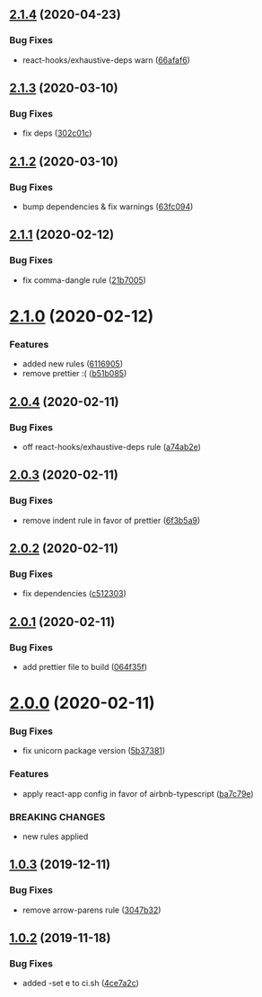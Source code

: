 ## [2.1.4](https://github.com/roborox/eslint-default-config/compare/v2.1.3...v2.1.4) (2020-04-23)


### Bug Fixes

* react-hooks/exhaustive-deps warn ([66afaf6](https://github.com/roborox/eslint-default-config/commit/66afaf6d78e9725b814e835191c0f86044498238))

## [2.1.3](https://github.com/roborox/eslint-default-config/compare/v2.1.2...v2.1.3) (2020-03-10)


### Bug Fixes

* fix deps ([302c01c](https://github.com/roborox/eslint-default-config/commit/302c01c606f6704877a80cda88737af41086f3bd))

## [2.1.2](https://github.com/roborox/eslint-default-config/compare/v2.1.1...v2.1.2) (2020-03-10)


### Bug Fixes

* bump dependencies & fix warnings ([63fc094](https://github.com/roborox/eslint-default-config/commit/63fc09492ed85b5e5baa53d81a42b88788b9588b))

## [2.1.1](https://github.com/roborox/eslint-default-config/compare/v2.1.0...v2.1.1) (2020-02-12)


### Bug Fixes

* fix comma-dangle rule ([21b7005](https://github.com/roborox/eslint-default-config/commit/21b7005))

# [2.1.0](https://github.com/roborox/eslint-default-config/compare/v2.0.4...v2.1.0) (2020-02-12)


### Features

* added new rules ([6116905](https://github.com/roborox/eslint-default-config/commit/6116905))
* remove prettier :( ([b51b085](https://github.com/roborox/eslint-default-config/commit/b51b085))

## [2.0.4](https://github.com/roborox/eslint-default-config/compare/v2.0.3...v2.0.4) (2020-02-11)


### Bug Fixes

* off react-hooks/exhaustive-deps rule ([a74ab2e](https://github.com/roborox/eslint-default-config/commit/a74ab2e))

## [2.0.3](https://github.com/roborox/eslint-default-config/compare/v2.0.2...v2.0.3) (2020-02-11)


### Bug Fixes

* remove indent rule in favor of prettier ([6f3b5a9](https://github.com/roborox/eslint-default-config/commit/6f3b5a9))

## [2.0.2](https://github.com/roborox/eslint-default-config/compare/v2.0.1...v2.0.2) (2020-02-11)


### Bug Fixes

* fix dependencies ([c512303](https://github.com/roborox/eslint-default-config/commit/c512303))

## [2.0.1](https://github.com/roborox/eslint-default-config/compare/v2.0.0...v2.0.1) (2020-02-11)


### Bug Fixes

* add prettier file to build ([064f35f](https://github.com/roborox/eslint-default-config/commit/064f35f))

# [2.0.0](https://github.com/roborox/eslint-default-config/compare/v1.0.3...v2.0.0) (2020-02-11)


### Bug Fixes

* fix unicorn package version ([5b37381](https://github.com/roborox/eslint-default-config/commit/5b37381))


### Features

* apply react-app config in favor of airbnb-typescript ([ba7c79e](https://github.com/roborox/eslint-default-config/commit/ba7c79e))


### BREAKING CHANGES

* new rules applied

## [1.0.3](https://github.com/roborox/eslint-default-config/compare/v1.0.2...v1.0.3) (2019-12-11)


### Bug Fixes

* remove arrow-parens rule ([3047b32](https://github.com/roborox/eslint-default-config/commit/3047b32))

## [1.0.2](https://github.com/roborox/eslint-default-config/compare/v1.0.1...v1.0.2) (2019-11-18)


### Bug Fixes

* added -set e to ci.sh ([4ce7a2c](https://github.com/roborox/eslint-default-config/commit/4ce7a2c))
